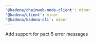 ```yaml
---
'@kadena/chainweb-node-client': minor
'@kadena/client': minor
'@kadena/kadena-cli': minor
---
```


Add support for pact 5 error messages
